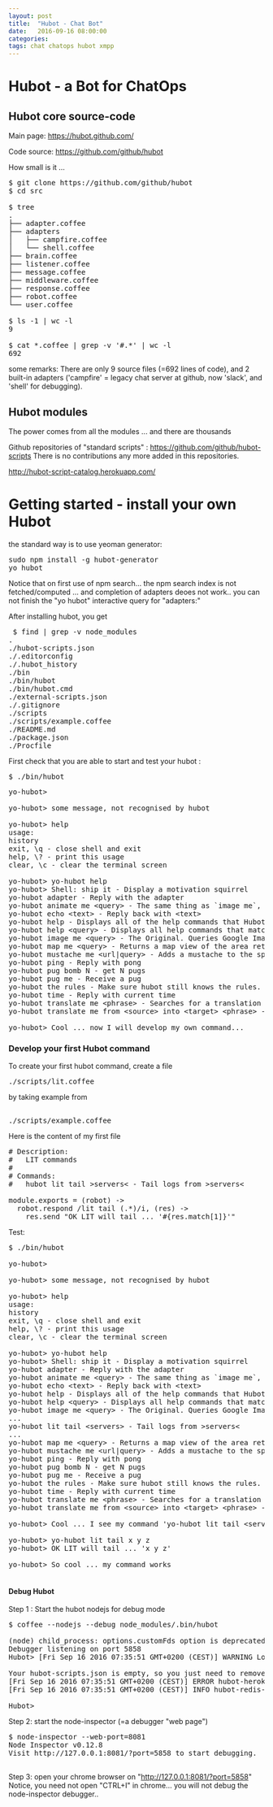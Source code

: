 ```yaml
---
layout: post
title:  "Hubot - Chat Bot"
date:   2016-09-16 08:00:00
categories: 
tags: chat chatops hubot xmpp
---
```


<h1>Hubot - a Bot for ChatOps</h1>

<H2>Hubot core source-code</H2>
Main page: <A href="https://hubot.github.com/">https://hubot.github.com/</A>

Code source: <A href="https://github.com/github/hubot">https://github.com/github/hubot</A>

How small is it ...
<PRE>
$ git clone https://github.com/github/hubot
$ cd src

$ tree
.
├── adapter.coffee
├── adapters
│   ├── campfire.coffee
│   └── shell.coffee
├── brain.coffee
├── listener.coffee
├── message.coffee
├── middleware.coffee
├── response.coffee
├── robot.coffee
└── user.coffee

$ ls -1 | wc -l
9

$ cat *.coffee | grep -v '#.*' | wc -l
692
</PRE>

some remarks:
There are only 9 source files (=692 lines of code), and 2 built-in adapters ('campfire' = legacy chat server at github, now 'slack', and 'shell' for debugging).

<H2>Hubot modules</H2>

The power comes from all the modules ... and there are thousands

Github repositories of "standard scripts" : 
<A href="https://github.com/github/hubot-scripts">https://github.com/github/hubot-scripts</A>
There is no contributions any more added in this repositories.

<A href="http://hubot-script-catalog.herokuapp.com/">http://hubot-script-catalog.herokuapp.com/</A>


<H1>Getting started - install your own Hubot</H1>

the standard way is to use yeoman generator:

<PRE>
sudo npm install -g hubot-generator 
yo hubot
</PRE>


Notice that on first use of npm search... the npm search index is not fetched/computed ... and completion of adapters deoes not work.. you can not finish the "yo hubot" interactive query for "adapters:"


After installing hubot, you get
<PRE>
 $ find | grep -v node_modules
.
./hubot-scripts.json
./.editorconfig
./.hubot_history
./bin
./bin/hubot
./bin/hubot.cmd
./external-scripts.json
./.gitignore
./scripts
./scripts/example.coffee
./README.md
./package.json
./Procfile
</PRE>

First check that you are able to start and test your hubot :
<PRE>
$ ./bin/hubot
</PRE>

<PRE>
yo-hubot&gt;

yo-hubot&gt; some message, not recognised by hubot

yo-hubot&gt; help
usage:
history 
exit, \q - close shell and exit
help, \? - print this usage
clear, \c - clear the terminal screen

yo-hubot&gt; yo-hubot help
yo-hubot&gt; Shell: ship it - Display a motivation squirrel
yo-hubot adapter - Reply with the adapter
yo-hubot animate me &lt;query&gt; - The same thing as `image me`, except adds a few parameters to try to return an animated GIF instead.
yo-hubot echo &lt;text&gt; - Reply back with &lt;text&gt;
yo-hubot help - Displays all of the help commands that Hubot knows about.
yo-hubot help &lt;query&gt; - Displays all help commands that match &lt;query&gt;.
yo-hubot image me &lt;query&gt; - The Original. Queries Google Images for &lt;query&gt; and returns a random top result.
yo-hubot map me &lt;query&gt; - Returns a map view of the area returned by `query`.
yo-hubot mustache me &lt;url|query&gt; - Adds a mustache to the specified URL or query result.
yo-hubot ping - Reply with pong
yo-hubot pug bomb N - get N pugs
yo-hubot pug me - Receive a pug
yo-hubot the rules - Make sure hubot still knows the rules.
yo-hubot time - Reply with current time
yo-hubot translate me &lt;phrase&gt; - Searches for a translation for the &lt;phrase&gt; and then prints that bad boy out.
yo-hubot translate me from &lt;source&gt; into &lt;target&gt; &lt;phrase&gt; - Translates &lt;phrase&gt; from &lt;source&gt; into &lt;target&gt;. Both &lt;source&gt; and &lt;target&gt; are optional

yo-hubot&gt; Cool ... now I will develop my own command...
</PRE>


<H3>Develop your first Hubot command</H3> 

To create your first hubot command, create a file
<PRE>
./scripts/lit.coffee
</PRE>
by taking example from
<PRE> 
./scripts/example.coffee
</PRE>

Here is the content of my first file
<PRE>
# Description:
#   LIT commands
#
# Commands:
#   hubot lit tail &gt;servers&lt; - Tail logs from &gt;servers&lt;

module.exports = (robot) ->
  robot.respond /lit tail (.*)/i, (res) ->
    res.send "OK LIT will tail ... '#{res.match[1]}'"
</PRE>


Test:
<PRE>
$ ./bin/hubot

yo-hubot>

yo-hubot> some message, not recognised by hubot

yo-hubot> help
usage:
history 
exit, \q - close shell and exit
help, \? - print this usage
clear, \c - clear the terminal screen

yo-hubot&gt; yo-hubot help
yo-hubot&gt; Shell: ship it - Display a motivation squirrel
yo-hubot adapter - Reply with the adapter
yo-hubot animate me &lt;query&gt; - The same thing as `image me`, except adds a few parameters to try to return an animated GIF instead.
yo-hubot echo &lt;text&gt; - Reply back with &lt;text&gt;
yo-hubot help - Displays all of the help commands that Hubot knows about.
yo-hubot help &lt;query&gt; - Displays all help commands that match &lt;query&gt;.
yo-hubot image me &lt;query&gt; - The Original. Queries Google Images for &lt;query&gt; and returns a random top result.
...
yo-hubot lit tail &lt;servers&gt; - Tail logs from &gt;servers&lt;
...
yo-hubot map me &lt;query&gt; - Returns a map view of the area returned by `query`.
yo-hubot mustache me &lt;url|query&gt; - Adds a mustache to the specified URL or query result.
yo-hubot ping - Reply with pong
yo-hubot pug bomb N - get N pugs
yo-hubot pug me - Receive a pug
yo-hubot the rules - Make sure hubot still knows the rules.
yo-hubot time - Reply with current time
yo-hubot translate me &lt;phrase&gt; - Searches for a translation for the &lt;phrase&gt; and then prints that bad boy out.
yo-hubot translate me from &lt;source&gt; into &lt;target&gt; &lt;phrase&gt; - Translates &lt;phrase&gt; from &lt;source&gt; into &lt;target&gt;. Both &lt;source&gt; and &lt;target&gt; are optional

yo-hubot&gt; Cool ... I see my command 'yo-hubot lit tail &lt;servers&gt;'

yo-hubot&gt; yo-hubot lit tail x y z 
yo-hubot&gt; OK LIT will tail ... 'x y z'

yo-hubot&gt; So cool ... my command works

</PRE>





<H4>Debug Hubot</H4>

Step 1 : Start the hubot nodejs for debug mode
<PRE>
$ coffee --nodejs --debug node_modules/.bin/hubot

(node) child_process: options.customFds option is deprecated. Use options.stdio instead.
Debugger listening on port 5858
Hubot> [Fri Sep 16 2016 07:35:51 GMT+0200 (CEST)] WARNING Loading scripts from hubot-scripts.json is deprecated and will be removed in 3.0 (https://github.com/github/hubot-scripts/issues/1113) in favor of packages for each script.

Your hubot-scripts.json is empty, so you just need to remove it.
[Fri Sep 16 2016 07:35:51 GMT+0200 (CEST)] ERROR hubot-heroku-alive included, but missing HUBOT_HEROKU_KEEPALIVE_URL. `heroku config:set HUBOT_HEROKU_KEEPALIVE_URL=$(heroku apps:info -s  | grep web-url | cut -d= -f2)`
[Fri Sep 16 2016 07:35:51 GMT+0200 (CEST)] INFO hubot-redis-brain: Using default redis on localhost:6379

Hubot&gt;
</PRE>

Step 2: start the node-inspector (=a debugger "web page")
<PRE>
$ node-inspector --web-port=8081
Node Inspector v0.12.8
Visit http://127.0.0.1:8081/?port=5858 to start debugging.

</PRE>

Step 3: open your chrome browser on "http://127.0.0.1:8081/?port=5858"
Notice, you need not open "CTRL+I" in chrome... you will not debug the node-inspector debugger..




